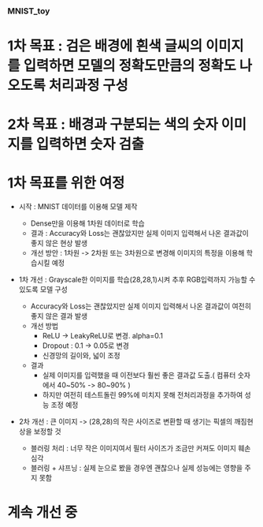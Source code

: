 ### MNIST_toy

# 1차 목표 : 검은 배경에 흰색 글씨의 이미지를 입력하면 모델의 정확도만큼의 정확도 나오도록 처리과정 구성
# 2차 목표 : 배경과 구분되는 색의 숫자 이미지를 입력하면 숫자 검출

# 1차 목표를 위한 여정

- 시작 : MNIST 데이터를 이용해 모델 제작
  - Dense만을 이용해 1차원 데이터로 학습
  - 결과 : Accuracy와 Loss는 괜찮았지만 실제 이미지 입력해서 나온 결과값이 좋지 않은 현상 발생
  - 개선 방안 : 1차원 -> 2차원 또는 3차원으로 변경해 이미지의 특정을 이용해 학습시킬 예정
  
- 1차 개선 : Grayscale한 이미지를 학습(28,28,1)시켜 추후 RGB입력까지 가능할 수 있도록 모델 구성
  - Accuracy와 Loss는 괜찮았지만 실제 이미지 입력해서 나온 결과값이 여전히 좋지 않은 결과 발생
  - 개선 방법 
    - ReLU -> LeakyReLU로 변경. alpha=0.1
    - Dropout : 0.1 -> 0.05로 변경
    - 신경망의 길이와, 넓이 조정
  - 결과
    - 실제 이미지를 입력했을 때 이전보다 훨씬 좋은 결과값 도출.( 컴퓨터 숫자에서 40~50% -> 80~90% )
    - 하지만 여전히 테스트돌린 99%에 미치지 못해 전처리과정을 추가하여 성능 조정 예정
    
- 2차 개선 : 큰 이미지 -> (28,28)의 작은 사이즈로 변환할 때 생기는 픽셀의 깨짐현상을 보정할 것
  - 블러링 처리 : 너무 작은 이미지여서 필터 사이즈가 조금만 커져도 이미지 훼손 심각
  - 블러링 + 샤프닝 : 실제 눈으로 봤을 경우엔 괜찮으나 실제 성능에는 영향을 주지 못함
  
 
# 계속 개선 중
